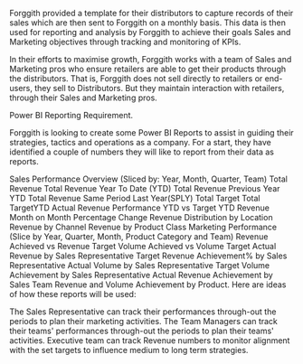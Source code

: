 Forggith provided a template for their distributors to capture records of their sales which are then sent to Forggith on a monthly basis. This data is then used for reporting and analysis by Forggith to achieve their goals Sales and Marketing objectives through tracking and monitoring of KPIs.

In their efforts to maximise growth, Forggith works with a team of Sales and Marketing pros who ensure retailers are able to get their products through the distributors. That is, Forggith does not sell directly to retailers or end-users, they sell to Distributors. But they maintain interaction with retailers, through their Sales and Marketing pros.

Power BI Reporting Requirement.

Forggith is looking to create some Power BI Reports to assist in guiding their strategies, tactics and operations as a company. For a start, they have identified a couple of numbers they will like to report from their data as reports.

Sales Performance Overview (Sliced by: Year, Month, Quarter, Team)
Total  Revenue
Total Revenue Year To Date (YTD)
Total Revenue Previous Year YTD
Total Revenue Same Period Last Year(SPLY)
Total Target
Total TargetYTD
Actual Revenue Performance YTD vs Target YTD
Revenue Month on Month Percentage Change
Revenue Distribution by Location
Revenue by Channel
Revenue by Product Class
Marketing Performance (Slice by Year, Quarter, Month, Product Category and Team)
Revenue Achieved vs Revenue Target
Volume Achieved vs Volume Target
Actual Revenue by Sales Representative
Target Revenue Achievement% by Sales Representative
Actual Volume by Sales Representative
Target Volume Achievement by Sales Representative
Actual Revenue Achievement by Sales Team
Revenue and Volume Achievement by Product.
Here are ideas of how these reports will be used:

The Sales Representative can track their performances through-out the periods to plan their marketing activities.
The Team Managers can track their teams' performances through-out the periods to plan their teams' activities.
Executive team can track Revenue numbers to monitor alignment with the set targets to influence medium to long term strategies.
